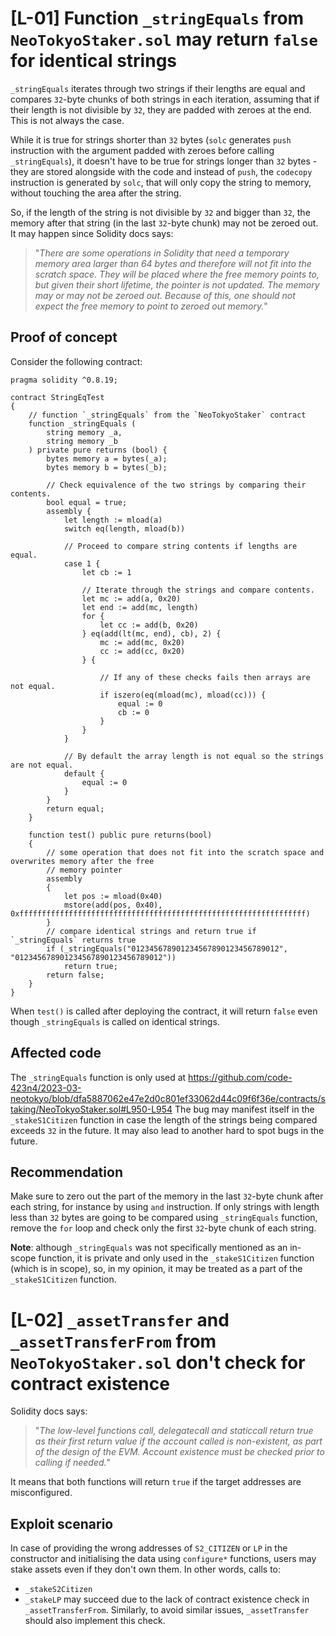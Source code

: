 # [L-01] Function `_stringEquals` from `NeoTokyoStaker.sol` may return `false` for identical strings

`_stringEquals` iterates through two strings if their lengths are equal and compares `32`-byte chunks of both strings in each iteration, assuming that if their length is not divisible by `32`, they are padded with zeroes at the end. This is not always the case.

While it is true for strings shorter than `32` bytes (`solc` generates `push` instruction with the argument padded with zeroes before calling `_stringEquals`), it doesn't have to be true for strings longer than `32` bytes - they are stored alongside with the code and instead of `push`, the `codecopy` instruction is generated by `solc`, that will only copy the string to memory, without touching the area after the string. 

So, if the length of the string is not divisible by `32` and bigger than `32`, the memory after that string (in the last `32`-byte chunk) may not be zeroed out. It may happen since Solidity docs says:

> "*There are some operations in Solidity that need a temporary memory area larger than 64 bytes and therefore will not fit into the scratch space. They will be placed where the free memory points to, but given their short lifetime, the pointer is not updated. The memory may or may not be zeroed out. Because of this, one should not expect the free memory to point to zeroed out memory.*"

## Proof of concept
Consider the following contract:

```solidity
pragma solidity ^0.8.19;

contract StringEqTest
{
    // function `_stringEquals` from the `NeoTokyoStaker` contract
    function _stringEquals (
        string memory _a,
        string memory _b
    ) private pure returns (bool) {
        bytes memory a = bytes(_a);
        bytes memory b = bytes(_b);
        
        // Check equivalence of the two strings by comparing their contents.
        bool equal = true;
        assembly {
            let length := mload(a)
            switch eq(length, mload(b))

            // Proceed to compare string contents if lengths are equal. 
            case 1 {
                let cb := 1

                // Iterate through the strings and compare contents.
                let mc := add(a, 0x20)
                let end := add(mc, length)
                for {
                    let cc := add(b, 0x20)
                } eq(add(lt(mc, end), cb), 2) {
                    mc := add(mc, 0x20)
                    cc := add(cc, 0x20)
                } {

                    // If any of these checks fails then arrays are not equal.
                    if iszero(eq(mload(mc), mload(cc))) {
                        equal := 0
                        cb := 0
                    }
                }
            }

            // By default the array length is not equal so the strings are not equal.
            default {
                equal := 0
            }
        }
        return equal;
    }

    function test() public pure returns(bool)
    {
        // some operation that does not fit into the scratch space and overwrites memory after the free
        // memory pointer
        assembly
        {
            let pos := mload(0x40)
            mstore(add(pos, 0x40), 0xffffffffffffffffffffffffffffffffffffffffffffffffffffffffffffffff)
        }
        // compare identical strings and return true if `_stringEquals` returns true
        if (_stringEquals("012345678901234567890123456789012", "012345678901234567890123456789012"))
            return true;
        return false;
    }
}
```

When `test()` is called after deploying the contract, it will return `false` even though `_stringEquals` is called on identical strings.

## Affected code
The `_stringEquals` function is only used at https://github.com/code-423n4/2023-03-neotokyo/blob/dfa5887062e47e2d0c801ef33062d44c09f6f36e/contracts/staking/NeoTokyoStaker.sol#L950-L954
The bug may manifest itself in the `_stakeS1Citizen` function in case the length of the strings being compared exceeds `32` in the future. It may also lead to another hard to spot bugs in the future.

## Recommendation
Make sure to zero out the part of the memory in the last `32`-byte chunk after each string, for instance by using `and` instruction. If only strings with length less than `32` bytes are going to be compared using `_stringEquals` function, remove the `for` loop and check only the first `32`-byte chunk of each string.


**Note**: although `_stringEquals` was not specifically mentioned as an in-scope function, it is private and only used in the `_stakeS1Citizen` function (which is in scope), so, in my opinion, it may be treated as a part of the `_stakeS1Citizen` function.

# [L-02] `_assetTransfer` and `_assetTransferFrom` from `NeoTokyoStaker.sol` don't check for contract existence

Solidity docs says:
> "*The low-level functions call, delegatecall and staticcall return true as their first return value if the account called is non-existent, as part of the design of the EVM. Account existence must be checked prior to calling if needed.*"

It means that both functions will return `true` if the target addresses are misconfigured.

## Exploit scenario
In case of providing the wrong addresses of `S2_CITIZEN` or `LP` in the constructor and initialising the data using `configure*` functions, users may stake assets even if they don't own them. In other words, calls to:
- `_stakeS2Citizen`
- `_stakeLP`
may succeed due to the lack of contract existence check in `_assetTransferFrom`. Similarly, to avoid similar issues, `_assetTransfer` should also implement this check.